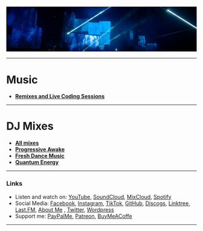 ![Shivioua Background](./shivioua-background.png)

----

# Music 

* [**Remixes and Live Coding Sessions**](https://shivioua.github.io/music/) 

----
# DJ Mixes

* [**All mixes**](./all-sets.md) 
* [**Progressive Awake**](https://shivioua.github.io/progressive-awake/) 
* [**Fresh Dance Music**](http://shivioua.github.io/fresh-dance-music/) 
* [**Quantum Energy**](https://shivioua.github.io/quantum-energy/) 


----
### Links

* Listen and watch on: [YouTube](https://www.youtube.com/@shivioua), [SoundCloud](https://soundcloud.com/shivioua/tracks), [MixCloud](https://www.mixcloud.com/shivioua/), [Spotify](https://open.spotify.com/user/hopbit)
* Social Media: [Facebook](https://www.facebook.com/shivioua/), [Instagram](https://www.instagram.com/shivioua/), [TikTok](https://www.tiktok.com/@shivioua), [GitHub](https://github.com/shivioua), [Discogs](https://www.discogs.com/user/shivioua), [Linktree](https://linktr.ee/shivioua), [Last.FM](https://www.last.fm/pl/user/shivioua), [About Me](https://about.me/shivioua/)
 ,   [Twitter](https://twitter.com/shivioua), [Wordpress](https://shivioua.wordpress.com/)
* Support me: [PayPalMe](https://paypal.me/shivioua), [Patreon](https://www.patreon.com/shivioua), [BuyMeACoffe](https://www.buymeacoffee.com/shivioua)

<!-- TODO: -
* [Bandcamp](https://shivioua.bandcamp.com/)
* [Buzzsprout](https://www.buzzsprout.com/2275451/episodes)
* [Twitch](https://www.twitch.tv/shivioua),
-->


----
